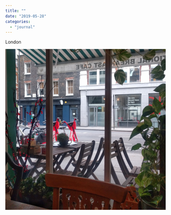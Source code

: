 ```yaml
---
title: ""
date: "2019-05-28"
categories: 
  - "journal"
---
```


London

![](images/24e9868867.jpg)
